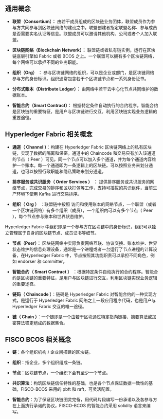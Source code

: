 ## 通用概念

- **联盟（Consortium）：** 由若干成员组成的区块链业务团体，联盟成员作为参与方共同参与到区块链网络的建设之中。联盟创建者指定联盟名称、参与成员是否需要实名认证等信息。联盟成员可以邀请其他机构、公司或者个人加入联盟。

- **区块链网络（Blockchain Network）：** 联盟链或者私有链实例，运行在区块链底层引擎如 Fabric 或者 BCOS 之上。一个联盟可以拥有多个区块链网络，每个网络可以承担不同的业务职能。

- **组织（Org） ：** 参与区块链网络的组织，可以是企业或部门，是区块链网络参与方的身份标识。组织通常包含若干个区块链节点和一系列身份证书。

- **分布式账本（Distribute Ledger）：** 由网络中若干去中心化节点共同维护的数据账本。

- **智能合约（Smart Contract）：** 根据特定条件自动执行的合约程序。智能合约是区块链的重要特征，是用户与区块链进行交互，利用区块链实现业务逻辑的重要途径。

## Hyperledger Fabric 相关概念

- **通道（ Channel ）**：构建在 Hyperledger Fabric 区块链网络上的私有区块链，实现了数据的隔离和保密。通道中的 Chaincode 和交易只有加入该通道的节点（ Peer ）可见。同一个节点可以加入多个通道，并为每个通道内容维护一个账本。每一个通道即为一条逻辑上的区块链。可以按照业务来划分通道，也可以按照行政职能和隐私策略来划分通道。

- **排序服务或共识服务（ Order Services ）** ： 提供排序服务或共识服务的网络节点，完成交易的排序和区块打包等工作，支持可插拔的共识组件，当前生产环境下使用 Kafka 进行交易排序。

- **组织（ Org ）** ：联盟链中按照 访问和使用账本的网络节点，一个联盟（或者一个区块链网络）有多个组织（成员），一个组织内可以有多个节点（ Peer ），每个节点参与账本和世界状态维护。

Hyperledger Fabric 中组织即是一个参与方在区块链中的身份标识，组织可以独立管理属于自身的区块链节点、成员证书等细节。

- **节点（Peer）：** 区块链网络中实际负责网络互联、协议交换、账本维护、世界状态维护的信息处理设备，通常是一个进程或者一台运行了节点进程的计算设备，在Hyperledger Fabric 中，节点按照其功能职责可以承担不同角色，例如 endorser 和 committer。

- **智能合约（ Smart Contract ）** ：根据特定条件自动执行的合约程序。智能合约是区块链的重要特征，是用户与区块链进行交互，利用区块链实现业务逻辑的重要途径。

- **链码（ Chaincode ）**：链码是 Hyperledger Fabric 对智能合约的一种实现方式，是运行于 Hyperledger Fabric 网络之上一段应用程序代码，也是用户与 Hyperledger Fabric 交互的唯一途径。

- **链（ Chain ）**：一个链即是一个由若干区块通过特定指向链接、摘要算法或加密算法锚定组成的数据集合。


## FISCO BCOS 相关概念

- **链**：各个组织机构 / 企业间搭建的区块链。

- **组织**：指企业，多个组织组成一条链。

- **节点**：区块链节点，一个组织下会有至少一个节点。

- **共识算法**：构筑区块链信任特性的基础，也是各个节点保证数据一致性的基础，FISCO-BCOS 采用的 pbft 和 raft，可灵活配置。

- **智能合约**：为了保证区块链图灵完备，用代码片段编写一份承诺以及各参与方在上面执行承诺的协议，FISCO-BCOS 的智能合约采用 solidity 语言来编写。
